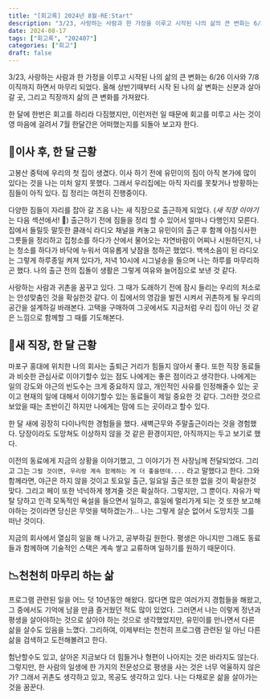 ```yaml
---
title: "[회고록] 2024년 8월-RE:Start"
description: "3/23, 사랑하는 사람과 한 가정을 이루고 시작된 나의 삶의 큰 변화는 6/26 이사와 7/8 이직까지 하면서 마무리 되었다. 올해 상반기때부터 시작 된 나의 삶 변화는 신분과 살아갈 곳, 그리고 직장까지 삶의 큰 변화를 가져왔다."
date: 2024-08-17
tags: ["회고록", "202407"]
categories: ["회고"]
draft: false
---
```

3/23, 사랑하는 사람과 한 가정을 이루고 시작된 나의 삶의 큰 변화는 6/26 이사와 7/8 이직까지 하면서 마무리 되었다. 올해 상반기때부터 시작 된 나의 삶 변화는 신분과 살아갈 곳, 그리고 직장까지 삶의 큰 변화를 가져왔다.

한 달에 한번은 회고를 하리라 다짐했지만, 이런저런 일 때문에 회고를 미루고 사는 것이 영 마음에 걸려서 7월 한달간은 어떠했는지를 되돌아 보고자 한다.

## 🚚이사 후, 한 달 근황

고봉산 중턱에 우리의 첫 집이 생겼다. 이사 하기 전에 유민이의 짐이 아직 본가에 많이 있다는 것을 나는 미처 알지 못했다. 그래서 우리집에는 아직 자리를 못찾거나 방황하는 짐들이 아직 있다. 집 정리는 여전히 진행중이다.

다양한 짐들이 자리를 잡아 갈 즈음 나는 새 직장으로 출근하게 되었다. (*새 직장 이야기*는 다음 섹션에서! 💁) 출근하기 전에 짐들을 정리 할 수 있어서 얼마나 다행인지 모른다. 집에서 들릴듯 말듯한 클래식 라디오 채널을 켜놓고 유민이의 출근 후 함께 아침식사한 그릇들을 정리하고 집청소를 하다가 산에서 물어오는 자연바람이 어찌나 시원하던지, 나는 청소를 하다가 바닥에 누워서 여유롭게 낮잠을 청하곤 했었다. 백색소음이 된 라디오는 그렇게 하루종일 켜져 있다가, 저녁 10시에 시그널송을 들으며 나는 하루를 마무리하곤 했다. 나의 출근 전의 집돌이 생활은 그렇게 여유와 늘어짐으로 보낸 것 같다.

사랑하는 사람과 귀촌을 꿈꾸고 있다. 그 때가 도래하기 전에 잠시 들리는 우리의 처소로는 안성맞춤인 것을 확실한것 같다. 이 집에서의 영감을 발전 시켜서 귀촌하게 될 우리의 공간을 설계하길 바래본다. 고택을 구매하여 그곳에서도 지금처럼 우리 집이 아닌 것 같은 느낌으로 함께할 그 때를 기도해본다.

## 🏢새 직장, 한 달 근황

마포구 홍대에 위치한 나의 회사는 출퇴근 거리가 힘들지 않아서 좋다. 또한 직장 동료들과 비슷한 관심사로 이야기할수 있는 점도 나에게는 좋은 점이라고 생각한다. 나에게는 일의 강도와 야근의 빈도수는 크게 중요하지 않고, 개인적인 사유를 인정해줄수 있는 곳이고 현재의 일에 대해서 이야기할수 있는 동료들이 제일 중요한 것 같다. 그러한 것으르 보았을 때는 초반이긴 하지만 나에게는 맘에 드는 곳이라고 할수 있다.

한 달 새에 굉장히 다이나믹한 경험들을 했다. 새벽근무와 주말출근이라는 것을 경험했다. 당장이라도 도망쳐도 이상하지 않을 것 같은 환경이지만, 아직까지는 두고 보기로 했다.

이전의 동료에게 지금의 상황을 이야기했고, 그 이야기가 전 사장님께 전달되었다. 그리고 그는 `그럴 것이면, 우리랑 계속 함께하는 게 더 좋을텐데....` 라고 말했다고 한다. 그와 함께라면, 야근은 하지 않을 것이고 토요일 출근, 일요일 출근 또한 없을 것이 확실한것 맞다. 그리고 페이 또한 넉넉하게 챙겨줄 것은 확실하다. 그렇지만, 그 뿐이다. 자유가 박탈 당하고 인격 모독적인 욕설을 들으면서 일하고, 휴일에 멀리가게 되는 것 또한 보고해야하는 것이라면 당신은 무엇을 택하겠는가… 나는 그렇게 살순 없어서 도망치듯 그를 떠난 것이다.

지금의 회사에서 열심히 일을 해 나가고, 공부하길 원한다. 평생은 아니지만 그래도 동료들과 함께하며 기술적인 스택은 계속 쌓고 교류하며 일하기를 원하기 때문이다.

## 📉천천히 마무리 하는 삶

프로그램 관련된 일을 어느 덧 10년동안 해왔다. 많다면 많은 여러가지 경험들을 해왔고, 그 중에서도 기억에 남을 만큼 즐거웠던 적도 많이 있었다. 그러면서 나는 이렇게 정년과 평생을 살아야하는 것으로 살아야 하는 것으로 생각했었지만, 유민이를 만나면서 다른 삶을 살수도 있음을 느꼈다. 그리하여, 이제부터는 천천히 프로그램 관련된 일 아닌 다른 삶을 검색하고 도전해볼려고 한다.

험난할수도 있고, 살아온 지금보다 더 힘들거나 형편이 나아지는 것은 바라지도 않는다. 그렇지만, 한 사람의 일생에 한 가지의 전문성으로 평생을 사는 것은 너무 억울하지 않은가? 그래서 귀촌도 생각하고 있고, 목공도 생각하고 있다. 나는 다채로운 삶을 살아가는 것을 꿈꾼다.
